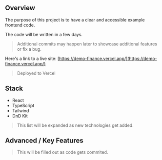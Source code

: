 ## Overview

The purpose of this project is to have a clear and accessible example frontend code.

The code will be written in a few days.

> Additional commits may happen later to showcase additional features or fix a bug.

Here's a link to a live site:
[https://demo-finance.vercel.app/](https://demo-finance.vercel.app/)

> Deployed to Vercel

## Stack

- React
- TypeScript
- Tailwind
- DnD Kit

> This list will be expanded as new technologies get added.

## Advanced / Key Features

> This will be filled out as code gets commited.
